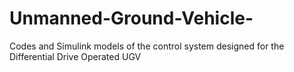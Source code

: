 # Unmanned-Ground-Vehicle-
Codes and Simulink models of the control system designed for the Differential Drive Operated UGV
